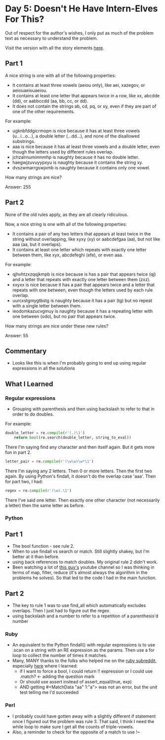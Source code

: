 # Day 5: Doesn't He Have Intern-Elves For This?

Out of respect for the author's wishes, I only put as much of the problem text as necessary to understand the problem.

Visit the version with all the story elements [here](https://adventofcode.com/2015/day/5).

## Part 1
A nice string is one with all of the following properties:

- It contains at least three vowels (aeiou only), like aei, xazegov, or aeiouaeiouaeiou.
- It contains at least one letter that appears twice in a row, like xx, abcdde (dd), or aabbccdd (aa, bb, cc, or dd).
- It does not contain the strings ab, cd, pq, or xy, even if they are part of one of the other requirements.

For example:

- ugknbfddgicrmopn is nice because it has at least three vowels (u...i...o...), a double letter (...dd...), and none of the disallowed substrings.
- aaa is nice because it has at least three vowels and a double letter, even though the letters used by different rules overlap.
- jchzalrnumimnmhp is naughty because it has no double letter.
- haegwjzuvuyypxyu is naughty because it contains the string xy.
- dvszwmarrgswjxmb is naughty because it contains only one vowel.

How many strings are nice?

Answer: 255

## Part 2
None of the old rules apply, as they are all clearly ridiculous.

Now, a nice string is one with all of the following properties:

- It contains a pair of any two letters that appears at least twice in the string without overlapping, like xyxy (xy) or aabcdefgaa (aa), but not like aaa (aa, but it overlaps).
- It contains at least one letter which repeats with exactly one letter between them, like xyx, abcdefeghi (efe), or even aaa.

For example:

- qjhvhtzxzqqjkmpb is nice because is has a pair that appears twice (qj) and a letter that repeats with exactly one letter between them (zxz).
- xxyxx is nice because it has a pair that appears twice and a letter that repeats with one between, even though the letters used by each rule overlap.
- uurcxstgmygtbstg is naughty because it has a pair (tg) but no repeat with a single letter between them.
- ieodomkazucvgmuy is naughty because it has a repeating letter with one between (odo), but no pair that appears twice.

How many strings are nice under these new rules?

Answer: 55
## Commentary

- Looks like this is when I'm probably going to end up using regular expressions in all the solutions

## What I Learned
### Regular expressions
- Grouping with parenthesis and then using backslash to refer to that in order to do doubles.

For example:

```python
double_letter = re.compile(r'(.)\1')
    return bool(re.search(double_letter, string_to_eval))
```

There I'm saying find any character and then itself again. But it gets more fun in part 2.

```python
letter_pair = re.compile(r'(\w\w)\w*\1')
```

There I'm saying any 2 letters. Then 0 or more letters. Then the first two again. By using Python's findall, it doesn't do the overlap case 'aaa'. Then for part two, I had:

```python
regex = re.compile(r'(\w).\1')
```
There I've said one letter. Then exactly one other character (not necessarily a letter) then the same letter as before.

### Python
## Part 1
- The bool function - see rule 2.
- When to use findall vs search or match. Still slightly shakey, but I'm better at it than before.
- using back references to match doubles. My original rule 2 didn't work. 
- Been watching a lot of [this guy's](https://www.youtube.com/channel/UC1kBxkk2bcG78YBX7LMl9pQ) youtube channel so I was thinking in terms of map, filter, reduce (it's almost always the algorithm in the problems he solves). So that led to the code I had in the main function. 

## Part 2
- The key to rule 1 was to use find_all which automatically excludes overlaps. Then I just had to figure out the regex.
- using backslash and a number to refer to a repetition of a parenthesis'd number
### Ruby
- An equivalent to the Python findall() with regular expressions is to use .scan on a string with an RE expression as the params. Then use a for loop to collect the number of times it matches.
- Many, MANY thanks to the folks who helped me on the [ruby subreddit](https://www.reddit.com/r/ruby/), especially [here](https://github.com/djotaku/adventofcode/blob/main/2015/Day_05/Ruby/part_1_more_rubyish.rb) where I learned:
    - if I want to force a bool, I could return !! expression or I could use .match? <- adding the question mark
	- Or should use assert instead of assert_equal(true, exp)
	- AND getting #<MatchData "aa" 1:"a"> was not an error, but the unit test telling me I'd succeeded
### Perl
- I probably could have gotten away with a slightly different if statement once I figured out the problem was rule 3. That said, I think I need the while loop to make sure I get all the counts of triple-vowels. 
- Also, a reminder to check for the opposite of a match to use !~

